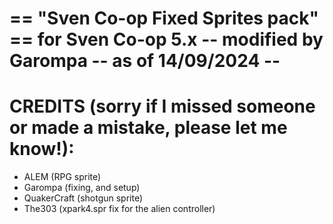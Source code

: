 == "Sven Co-op Fixed Sprites pack" == for Sven Co-op 5.x -- modified by Garompa
-- as of 14/09/2024 --
=======================================================================



CREDITS (sorry if I missed someone or made a mistake, please let me know!):
=======================================================================

- ALEM (RPG sprite)
- Garompa (fixing, and setup)
- QuakerCraft (shotgun sprite)
- The303 (xpark4.spr fix for the alien controller)
